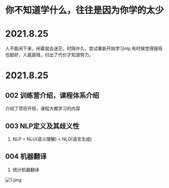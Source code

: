 # 你不知道学什么，往往是因为你学的太少   

# 2021.8.25  

人不能闲下来，闲着就会迷茫。时隔许久，尝试重新开始学习nlp,有时候觉得报班也挺好，人就是贱，付出了代价才知道努力。

# 2021.8.25 

## 002  训练营介绍，课程体系介绍

  介绍了项目开班，课程大概学习的内容

## 003 NLP定义及其歧义性

  1. NLP = NLU(语义理解) + NLG(语言生成)
  
## 004 机器翻译

   1. 统计机器翻译

![1.png](https://github.com/budaLi/jd_nlp/imgs/统计机器翻译_1.jpg)





